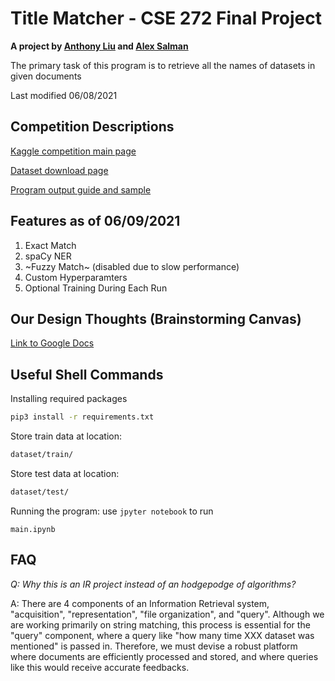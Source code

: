 # Title Matcher - CSE 272 Final Project

**A project by [Anthony Liu](mailto:hliu35@ucsc.edu) and [Alex Salman](mailto:aalsalma@ucsc.edu)**

The primary task of this program is to retrieve all the names of datasets in given documents

Last modified 06/08/2021

## Competition Descriptions
[Kaggle competition main page](https://www.kaggle.com/c/coleridgeinitiative-show-us-the-data)

[Dataset download page](https://www.kaggle.com/c/coleridgeinitiative-show-us-the-data/data)

[Program output guide and sample](https://www.kaggle.com/c/coleridgeinitiative-show-us-the-data/overview/evaluation)


## Features as of 06/09/2021
1. Exact Match
2. spaCy NER
3. ~Fuzzy Match~ (disabled due to slow performance)
4. Custom Hyperparamters
5. Optional Training During Each Run

## Our Design Thoughts (Brainstorming Canvas)
[Link to Google Docs](https://docs.google.com/document/d/1zjpbcx4N6viEDxbHI9Jovx2x2zH4h5xOCiHbn1oLfGM/edit)


## Useful Shell Commands
Installing required packages
``` bash
pip3 install -r requirements.txt
```

Store train data at location:
``` bash
dataset/train/
```

Store test data at location:
``` bash
dataset/test/
```

Running the program: use `jpyter notebook` to run
``` 
main.ipynb
```


## FAQ

_Q: Why this is an IR project instead of an hodgepodge of algorithms?_

A: There are 4 components of an Information Retrieval system, "acquisition", "representation", "file organization", and "query". Although we are working primarily on string matching, this process is essential for the "query" component, where a query like "how many time XXX dataset was mentioned" is passed in. Therefore, we must devise a robust platform where documents are efficiently processed and stored, and where queries like this would receive accurate feedbacks.




